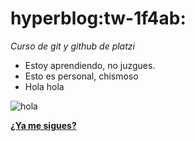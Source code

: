 # hyperblog:tw-1f4ab:
*Curso de git y github de platzi*
- Estoy aprendiendo, no juzgues.
- Esto es personal, chismoso
- Hola hola

![hola](https://i.imgur.com/xB9UVL5.jpg "hola")

[**¿Ya me sigues?**](https://www.instagram.com/julianruiz.png/ "¿Ya me sigues?")

